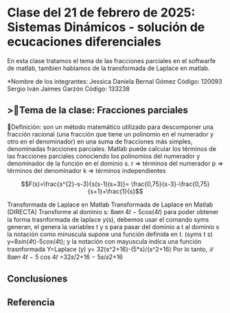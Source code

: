 # Clase del 21 de febrero de 2025: Sistemas Dinámicos - solución de ecucaciones diferenciales

En esta clase tratamos el tema de las fracciones parciales en el softwarfe de matlab, tambien hablamos de la transformada de Laplace en matlab.

*Nombre de los integrantes: 
Jessica Daniela Bernal Gómez Código: 120093
Sergio Iván Jaimes Garzón Código: 133238

## >🔑Tema de la clase: Fracciones parciales

🔑Definición: son un método matemático utilizado para descomponer una fracción racional (una fracción que tiene un polinomio en el numerador y otro en el denominador) en una suma de fracciones más simples, denominadas fracciones parciales.
Matlab puede calcular los términos de las fracciones parciales conociendo los polinomios del numerador y denominador de la función en el dominio s. 
r => términos del numerador
p => términos del denominador
k => términos independientes

$$F(s)=\frac{s^{2}-s-3}{s(s-1)(s+3)}= \frac{0,75}{s-3}-\frac{0,75}{s+1}+\frac{1}{s}$$

Transformada de Laplace en Matlab
Transformada de Laplace en Matlab (DIRECTA)
Transforme al dominio s: 8𝑠𝑒𝑛 4𝑡 − 5cos(4𝑡)
para poder obtener la forma trasnformada de laplace y(s), debemos usar el comando syms generan, el genera la variables t y s para pasar del dominio a t al dominio s 
la notación como minuscula supone una función definida en t. 
(syms t s)
y=8*sin(4*t)-5*cos(4*t);
y la notación con mayuscula  indica una función trasnformada 
Y=Laplace (y)
y=
32(s^2+16)-(5*s)/(s^2+16)
Por lo tanto, ℒ 8𝑠𝑒𝑛 4𝑡 − 5 cos 4𝑡 =32𝑠/2+16  −  5𝑠/𝑠2+16

##  Conclusiones


## Referencia
